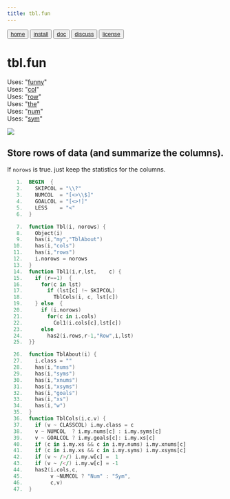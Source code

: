 ```yaml
---
title: tbl.fun
---
```


<button class="button button1"><a href="/fun/index">home</a></button>   <button class="button button2"><a href="/fun/INSTALL">install</a></button>   <button class="button button1"><a href="/fun/ABOUT">doc</a></button>   <button class="button button2"><a href="http://github.com/timm/fun/issues">discuss</a></button>    <button class="button button1"><a href="/fun/LICENSE">license</a></button> <br>



# tbl.fun



Uses:  "[funny](funny)"<br>
Uses:  "[col](col)"<br>
Uses:  "[row](row)"<br>
Uses:  "[the](the)"<br>
Uses:  "[num](num)"<br>
Uses:  "[sym](sym)"<br>

<img src="http://yuml.me/diagram/plain;dir:lr/class/[Tbl|norows=0]1-rows-1*[Row], [Tbl]1-cols-*[Col], [Col]^-[Num], [Col]^-[Sym]">

## Store rows of data (and summarize the columns).

If `norows` is true. just keep the statistics for the columns.


```awk
   1.  BEGIN  {
   2.    SKIPCOL = "\\?"
   3.    NUMCOL  = "[<>\\$]"
   4.    GOALCOL = "[<>!]"
   5.    LESS    = "<"
   6.  }
```

```awk
   7.  function Tbl(i, norows) { 
   8.    Object(i)
   9.    has(i,"my","TblAbout")
  10.    has(i,"cols")
  11.    has(i,"rows") 
  12.    i.norows = norows
  13.  }
  14.  function Tbl1(i,r,lst,    c) {
  15.    if (r==1)  {
  16.      for(c in lst)
  17.        if (lst[c] !~ SKIPCOL) 
  18.          TblCols(i, c, lst[c])
  19.    } else  {
  20.      if (i.norows)
  21.        for(c in i.cols)
  22.          Col1(i.cols[c],lst[c])
  23.      else
  24.        has2(i.rows,r-1,"Row",i,lst)  
  25.  }}
```

```awk
  26.  function TblAbout(i) {
  27.    i.class = ""
  28.    has(i,"nums")
  29.    has(i,"syms")
  30.    has(i,"xnums")
  31.    has(i,"xsyms")
  32.    has(i,"goals")
  33.    has(i,"xs")
  34.    has(i,"w")
  35.  }
  36.  function TblCols(i,c,v) {
  37.    if (v ~ CLASSCOL) i.my.class = c
  38.    v ~ NUMCOL  ? i.my.nums[c] : i.my.syms[c]
  39.    v ~ GOALCOL ? i.my.goals[c]: i.my.xs[c]
  40.    if (c in i.my.xs && c in i.my.nums) i.my.xnums[c]
  41.    if (c in i.my.xs && c in i.my.syms) i.my.xsyms[c]
  42.    if (v ~ />/) i.my.w[c] =  1
  43.    if (v ~ /</) i.my.w[c] = -1
  44.    has2(i.cols,c,
  45.         v ~NUMCOL ? "Num" : "Sym",
  46.         c,v) 
  47.  }
```

